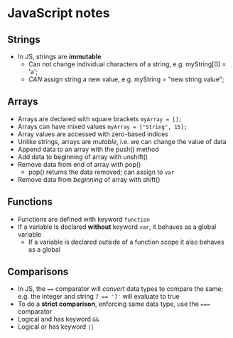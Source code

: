 # JavaScript notes

## Strings
* In JS, strings are **immutable**
  * Can not change individual characters of a string, e.g. myString[0] = 'a';
  * *CAN* assign string a new value, e.g. myString = "new string value";


## Arrays
* Arrays are declared with square brackets `myArray = [];`
* Arrays can have mixed values `myArray = ["String", 15];`
* Array values are accessed with zero-based indices
* Unlike strings, arrays are *mutable*, i.e. we can change the value of data
* Append data to an array with the push() method
* Add data to beginning of array with unshift()
* Remove data from end of array with pop()
  * pop() returns the data removed; can assign to `var`
* Remove data from *beginning* of array with shift()


## Functions
* Functions are defined with keyword `function`
* If a variable is declared **without** keyword `var`, it behaves as a global variable
  * If a variable is declared outside of a function scope it also behaves as a global

## Comparisons
* In JS, the `==` comparator will *convert* data types to compare the same; e.g. the integer and string `7 == '7'` will evaluate to true
* To do a **strict comparison**, enforcing same data type, use the `===` comparator
* Logical and has keyword `&&`
* Logical or has keyword `||`

